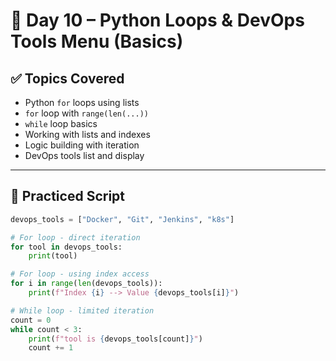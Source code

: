 # 📘 Day 10 – Python Loops & DevOps Tools Menu (Basics)

## ✅ Topics Covered

- Python `for` loops using lists
- `for` loop with `range(len(...))`
- `while` loop basics
- Working with lists and indexes
- Logic building with iteration
- DevOps tools list and display

---

## 🔁 Practiced Script

```python
devops_tools = ["Docker", "Git", "Jenkins", "k8s"]

# For loop - direct iteration
for tool in devops_tools:
    print(tool)

# For loop - using index access
for i in range(len(devops_tools)):
    print(f"Index {i} --> Value {devops_tools[i]}")

# While loop - limited iteration
count = 0
while count < 3:
    print(f"tool is {devops_tools[count]}")
    count += 1
